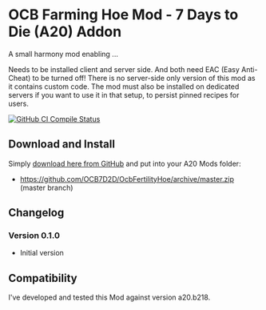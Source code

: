 # OCB Farming Hoe Mod - 7 Days to Die (A20) Addon

A small harmony mod enabling ...

Needs to be installed client and server side. And both need
EAC (Easy Anti-Cheat) to be turned off! There is no server-side
only version of this mod as it contains custom code. The mod
must also be installed on dedicated servers if you want to
use it in that setup, to persist pinned recipes for users.

[![GitHub CI Compile Status][4]][3]

## Download and Install

Simply [download here from GitHub][2] and put into your A20 Mods folder:

- https://github.com/OCB7D2D/OcbFertilityHoe/archive/master.zip (master branch)

## Changelog

### Version 0.1.0

- Initial version

## Compatibility

I've developed and tested this Mod against version a20.b218.

[1]: https://github.com/OCB7D2D/OcbFertilityHoe
[2]: https://github.com/OCB7D2D/OcbFertilityHoe/releases
[3]: https://github.com/OCB7D2D/OcbFertilityHoe/actions/workflows/ci.yml
[4]: https://github.com/OCB7D2D/OcbFertilityHoe/actions/workflows/ci.yml/badge.svg
